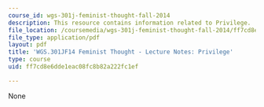 ```yaml
---
course_id: wgs-301j-feminist-thought-fall-2014
description: This resource contains information related to Privilege.
file_location: /coursemedia/wgs-301j-feminist-thought-fall-2014/ff7cd8e6dde1eac08fc8b82a222fc1ef_MITWGS_301JF14_Sess3.pdf
file_type: application/pdf
layout: pdf
title: 'WGS.301JF14 Feminist Thought - Lecture Notes: Privilege'
type: course
uid: ff7cd8e6dde1eac08fc8b82a222fc1ef

---
```

None